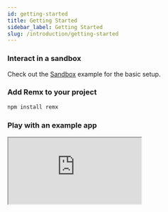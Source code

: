 ```yaml
---
id: getting-started
title: Getting Started
sidebar_label: Getting Started
slug: /introduction/getting-started
---
```


### Interact in a sandbox

Check out the [Sandbox](https://codesandbox.io/s/immutable-architecture-8bc5r?fontsize=14&hidenavigation=1&theme=dark) example for the basic setup.

### Add Remx to your project
 
```bash
npm install remx
```

### Play with an example app
<iframe src="https://codesandbox.io/embed/github/wix/remx/tree/master/examples/with-react?fontsize=11&theme=light" class="codesandbox" sandbox="allow-modals allow-forms allow-popups allow-scripts allow-same-origin"></iframe>
